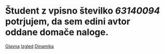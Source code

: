 # Študent z vpisno številko _63140094_ potrjujem, da sem __edini avtor__ oddane domače naloge.

[Glavna](https://rawgit.com/dj6747/stroboskop/master/stroboskop.html)
[Izgled](https://rawgit.com/dj6747/stroboskop/izgled/stroboskop.html)
[Dinamika](https://rawgit.com/dj6747/stroboskop/dinamika/stroboskop.html)